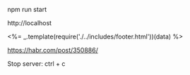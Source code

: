 npm run start

http://localhost

<%= _.template(require('./../includes/footer.html'))(data) %>

https://habr.com/post/350886/


Stop server: ctrl + c
